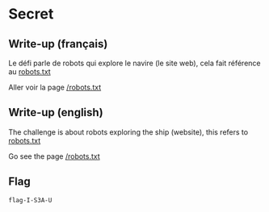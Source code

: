 # Secret

## Write-up (français)

Le défi parle de robots qui explore le navire (le site web), cela fait référence au [robots.txt](https://developers.google.com/search/docs/crawling-indexing/robots/intro?hl=fr)

Aller voir la page [/robots.txt](../../src/static/robots.txt)

## Write-up (english)

The challenge is about robots exploring the ship (website), this refers to [robots.txt](https://developers.google.com/search/docs/crawling-indexing/robots/intro)

Go see the page [/robots.txt](../../src/static/robots.txt)

## Flag

`flag-I-S3A-U`
